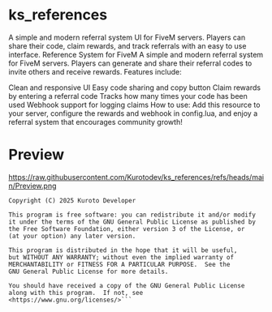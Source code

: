 # ks_references
A simple and modern referral system UI for FiveM servers. Players can share their code, claim rewards, and track referrals with an easy to use interface.
Reference System for FiveM
A simple and modern referral system for FiveM servers.
Players can generate and share their referral codes to invite others and receive rewards.
Features include:

Clean and responsive UI
Easy code sharing and copy button
Claim rewards by entering a referral code
Tracks how many times your code has been used
Webhook support for logging claims
How to use:
Add this resource to your server, configure the rewards and webhook in config.lua,
and enjoy a referral system that encourages community growth!
# Preview
https://raw.githubusercontent.com/Kurotodev/ks_references/refs/heads/main/Preview.png


```
Copyright (C) 2025 Kuroto Developer

This program is free software: you can redistribute it and/or modify
it under the terms of the GNU General Public License as published by
the Free Software Foundation, either version 3 of the License, or
(at your option) any later version.

This program is distributed in the hope that it will be useful,
but WITHOUT ANY WARRANTY; without even the implied warranty of
MERCHANTABILITY or FITNESS FOR A PARTICULAR PURPOSE.  See the
GNU General Public License for more details.

You should have received a copy of the GNU General Public License
along with this program.  If not, see <https://www.gnu.org/licenses/>```
